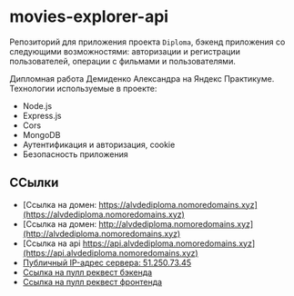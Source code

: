 # movies-explorer-api
Репозиторий для приложения проекта `Diploma`, бэкенд приложения со следующими возможностями: авторизации и регистрации пользователей, операции с фильмами и пользователями.
  
Дипломная работа Демиденко Александра на Яндекс Практикуме.
Технологии используемые в проекте:
* Node.js
* Express.js
* Cors
* MongoDB
* Аутентификация и авторизация, cookie
* Безопасность приложения

## ССылки
* [Ссылка на домен: https://alvdediploma.nomoredomains.xyz](https://alvdediploma.nomoredomains.xyz)
* [Ссылка на домен: http://alvdediploma.nomoredomains.xyz](http://alvdediploma.nomoredomains.xyz)
* [Ссылка на api https://api.alvdediploma.nomoredomains.xyz](https://api.alvdediploma.nomoredomains.xyz)
* [Публичный IP-адрес сервера: 51.250.73.45](http://51.250.73.45)
* [Ссылка на пулл реквест бэкенда]()
* [Ссылка на пулл реквест фронтенда]()
